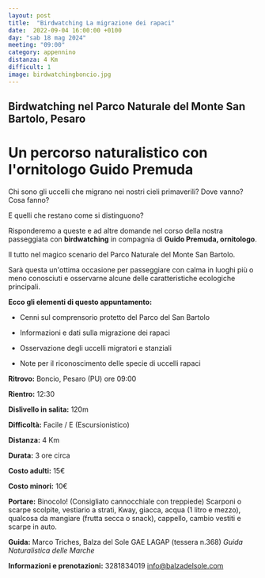 ```yaml
---
layout: post
title:  "Birdwatching La migrazione dei rapaci"
date:  2022-09-04 16:00:00 +0100
day: "sab 18 mag 2024"
meeting: "09:00"
category: appennino 
distanza: 4 Km
difficult: 1
image: birdwatchingboncio.jpg
---
```


## Birdwatching nel Parco Naturale del Monte San Bartolo, Pesaro

# Un percorso naturalistico con l'ornitologo Guido Premuda

Chi sono gli uccelli  che migrano nei nostri cieli primaverili? Dove vanno? Cosa fanno?

E quelli che restano come si distinguono?

Risponderemo a queste e ad altre domande nel corso della nostra passeggiata con **birdwatching** in compagnia di **Guido Premuda, ornitologo**.

Il tutto nel magico scenario del Parco Naturale del Monte San Bartolo.

Sarà questa un'ottima occasione per passeggiare con calma in luoghi più o meno conosciuti e osservarne alcune delle caratteristiche ecologiche principali.


**Ecco gli elementi di questo appuntamento:**

- Cenni sul comprensorio protetto del Parco del San Bartolo
  
- Informazioni e dati sulla migrazione dei rapaci
  
- Osservazione degli uccelli migratori e stanziali
  
- Note per il riconoscimento delle specie di uccelli rapaci


**Ritrovo:** Boncio, Pesaro (PU) ore 09:00

**Rientro:** 12:30

**Dislivello in salita:** 120m

**Difficoltà:** Facile / E (Escursionistico)

**Distanza:** 4 Km

**Durata:** 3 ore circa 

**Costo adulti:** 15€ 

**Costo minori:** 10€ 


**Portare:** Binocolo! (Consigliato cannocchiale con treppiede) Scarponi o scarpe scolpite, vestiario a strati, Kway, giacca, acqua (1 litro e mezzo), qualcosa da mangiare (frutta secca o snack), cappello, cambio vestiti e scarpe in auto. 

**Guida:** Marco Triches, Balza del Sole GAE LAGAP (tessera n.368)
*Guida Naturalistica delle Marche*

**Informazioni e prenotazioni:** 3281834019 info@balzadelsole.com
